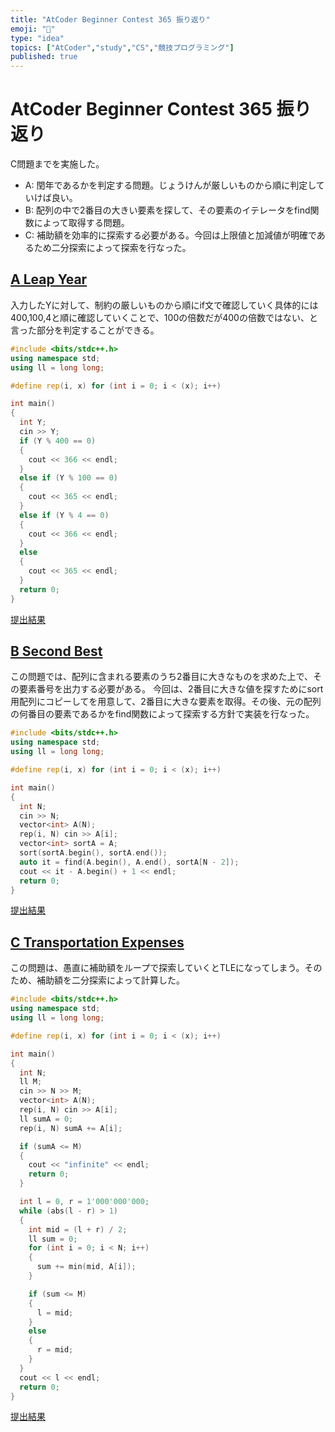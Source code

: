 ```yaml
---
title: "AtCoder Beginner Contest 365 振り返り"
emoji: "📒"
type: "idea"
topics: ["AtCoder","study","CS","競技プログラミング"]
published: true
---
```


# AtCoder Beginner Contest 365 振り返り

C問題までを実施した。

- A: 閏年であるかを判定する問題。じょうけんが厳しいものから順に判定していけば良い。
- B: 配列の中で2番目の大きい要素を探して、その要素のイテレータをfind関数によって取得する問題。
- C: 補助額を効率的に探索する必要がある。今回は上限値と加減値が明確であるため二分探索によって探索を行なった。

## [A Leap Year](https://atcoder.jp/contests/abc365/tasks/365_a)

入力したYに対して、制約の厳しいものから順にif文で確認していく具体的には400,100,4と順に確認していくことで、100の倍数だが400の倍数ではない、と言った部分を判定することができる。

```cpp
#include <bits/stdc++.h>
using namespace std;
using ll = long long;

#define rep(i, x) for (int i = 0; i < (x); i++)

int main()
{
  int Y;
  cin >> Y;
  if (Y % 400 == 0)
  {
    cout << 366 << endl;
  }
  else if (Y % 100 == 0)
  {
    cout << 365 << endl;
  }
  else if (Y % 4 == 0)
  {
    cout << 366 << endl;
  }
  else
  {
    cout << 365 << endl;
  }
  return 0;
}
```

[提出結果](https://atcoder.jp/contests/abc365/submissions/58173015)

## [B Second Best](https://atcoder.jp/contests/abc365/tasks/365_b)

この問題では、配列に含まれる要素のうち2番目に大きなものを求めた上で、その要素番号を出力する必要がある。
今回は、2番目に大きな値を探すためにsort用配列にコピーしてを用意して、2番目に大きな要素を取得。その後、元の配列の何番目の要素であるかをfind関数によって探索する方針で実装を行なった。

```cpp
#include <bits/stdc++.h>
using namespace std;
using ll = long long;

#define rep(i, x) for (int i = 0; i < (x); i++)

int main()
{
  int N;
  cin >> N;
  vector<int> A(N);
  rep(i, N) cin >> A[i];
  vector<int> sortA = A;
  sort(sortA.begin(), sortA.end());
  auto it = find(A.begin(), A.end(), sortA[N - 2]);
  cout << it - A.begin() + 1 << endl;
  return 0;
}
```

[提出結果](https://atcoder.jp/contests/abc365/submissions/58173089)

## [C Transportation Expenses](https://atcoder.jp/contests/abc365/tasks/365_c)

この問題は、愚直に補助額をループで探索していくとTLEになってしまう。そのため、補助額を二分探索によって計算した。

```cpp
#include <bits/stdc++.h>
using namespace std;
using ll = long long;

#define rep(i, x) for (int i = 0; i < (x); i++)

int main()
{
  int N;
  ll M;
  cin >> N >> M;
  vector<int> A(N);
  rep(i, N) cin >> A[i];
  ll sumA = 0;
  rep(i, N) sumA += A[i];

  if (sumA <= M)
  {
    cout << "infinite" << endl;
    return 0;
  }

  int l = 0, r = 1'000'000'000;
  while (abs(l - r) > 1)
  {
    int mid = (l + r) / 2;
    ll sum = 0;
    for (int i = 0; i < N; i++)
    {
      sum += min(mid, A[i]);
    }

    if (sum <= M)
    {
      l = mid;
    }
    else
    {
      r = mid;
    }
  }
  cout << l << endl;
  return 0;
}
```

[提出結果](https://atcoder.jp/contests/abc365/submissions/58177263)
